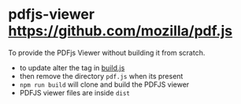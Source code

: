 # pdfjs-viewer https://github.com/mozilla/pdf.js

To provide the PDFjs Viewer without building it from scratch.

* to update alter the tag in [build.js](build.js)
* then remove the directory `pdf.js` when its present
* `npm run build` will clone and build the PDFJS viewer
* PDFJS viewer files are inside `dist`
